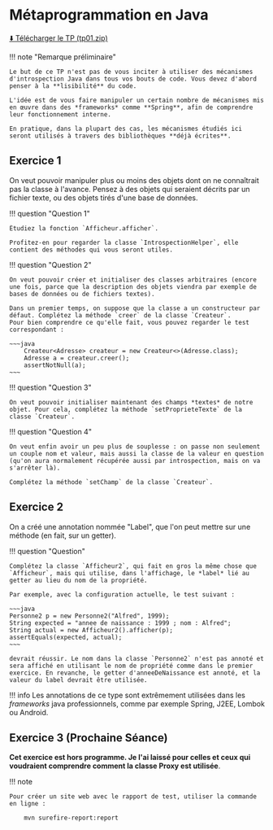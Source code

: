 # Métaprogrammation en Java

[⬇️ Télécharger le TP (tp01.zip)](tp01.zip)

!!! note "Remarque préliminaire"

    Le but de ce TP n'est pas de vous inciter à utiliser des mécanismes d'introspection Java dans tous vos bouts de code. Vous devez d'abord penser à la **lisibilité** du code.  

    L'idée est de vous faire manipuler un certain nombre de mécanismes mis en œuvre dans des *frameworks* comme **Spring**, afin de comprendre leur fonctionnement interne. 

    En pratique, dans la plupart des cas, les mécanismes étudiés ici seront utilisés à travers des bibliothèques **déjà écrites**.


## Exercice 1

On veut pouvoir manipuler plus ou moins des objets dont on ne connaîtrait pas la classe à l'avance. Pensez à des objets qui seraient décrits par un fichier texte, ou des objets tirés d'une base de données.

!!! question "Question 1"

    Étudiez la fonction `Afficheur.afficher`.

    Profitez-en pour regarder la classe `IntrospectionHelper`, elle contient des méthodes qui vous seront utiles.

!!! question "Question 2"

    On veut pouvoir créer et initialiser des classes arbitraires (encore une fois, parce que la description des objets viendra par exemple de bases de données ou de fichiers textes).

    Dans un premier temps, on suppose que la classe a un constructeur par défaut. Complétez la méthode `creer` de la classe `Createur`.
    Pour bien comprendre ce qu'elle fait, vous pouvez regarder le test correspondant :

    ~~~java
        Createur<Adresse> createur = new Createur<>(Adresse.class);
        Adresse a = createur.creer();
        assertNotNull(a);
    ~~~

!!! question "Question 3"

    On veut pouvoir initialiser maintenant des champs *textes* de notre objet. Pour cela, complétez la méthode `setProprieteTexte` de la classe `Createur`.

!!! question "Question 4"

    On veut enfin avoir un peu plus de souplesse : on passe non seulement un couple nom et valeur, mais aussi la classe de la valeur en question (qu'on aura normalement récupérée aussi par introspection, mais on va s'arrêter là).

    Complétez la méthode `setChamp` de la classe `Createur`.


## Exercice 2

On a créé une annotation nommée "Label", que l'on peut mettre sur une méthode (en fait, sur un getter).

!!! question "Question"
    
    Complétez la classe `Afficheur2`, qui fait en gros la même chose que `Afficheur`, mais qui utilise, dans l'affichage, le *label* lié au getter au lieu du nom de la propriété.

    Par exemple, avec la configuration actuelle, le test suivant :

    ~~~java
    Personne2 p = new Personne2("Alfred", 1999);
    String expected = "annee de naissance : 1999 ; nom : Alfred";
    String actual = new Afficheur2().afficher(p);
    assertEquals(expected, actual);        
    ~~~

    devrait réussir. Le nom dans la classe `Personne2` n'est pas annoté et sera affiché en utilisant le nom de propriété comme dans le premier exercice. En revanche, le getter d'anneeDeNaissance est annoté, et la valeur du label devrait être utilisée.

!!! info 
    Les annotations de ce type sont extrêmement utilisées dans les *frameworks* java professionnels, comme par exemple  Spring, J2EE, Lombok ou Android.


## Exercice 3 (Prochaine Séance)

**Cet exercice est hors programme. Je l'ai laissé pour celles et ceux qui voudraient comprendre comment la classe Proxy est utilisée**.




!!! note 

    Pour créer un site web avec le rapport de test, utiliser la commande en ligne :

        mvn surefire-report:report
